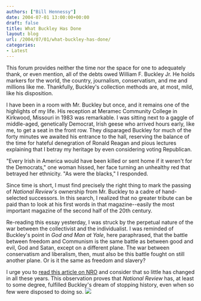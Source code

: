 ```yaml
---
authors: ["Bill Hennessy"]
date: 2004-07-01 13:00:00+00:00
draft: false
title: What Buckley Has Done
layout: blog
url: /2004/07/01/what-buckley-has-done/
categories:
- Latest
---
```


This forum provides neither the time nor the space for one to adequately thank, or even mention, all of the debts owed William F. Buckley Jr. He holds markers for the world, the country, journalism, conservatism, and me and millions like me. Thankfully, Buckley's collection methods are, at most, mild, like his disposition.

I have been in a room with Mr. Buckley but once, and it remains one of the highlights of my life. His reception at Meramec Community College in Kirkwood, Missouri in 1983 was remarkable. I was sitting next to a gaggle of middle-aged, genetically Democrat, Irish geese who arrived hours early, like me, to get a seat in the front row. They disparaged Buckley for much of the forty minutes we awaited his entrance to the hall, reserving the balance of the time for hateful denegration of Ronald Reagan and pious lectures explaining that I betray my heritage by even considering voting Republican.

"Every Irish in America would have been killed or sent home if it weren't for the Democrats," one woman hissed, her face turning an unhealthy red that betrayed her ethnicity. "As were the blacks," I responded.

Since time is short, I must find precisely the right thing to mark the passing of _National Review's_ ownership from Mr. Buckley to a cadre of hand-selected successors. In this search, I realized that no greater tribute can be paid than to look at his first words in that magazine--easily the most important magazine of the second half of the 20th century. 

Re-reading this essay yesterday, I was struck by the perpetual nature of the war between the collectivist and the individualist. I was reminded of Buckley's point in _God and Man at Yale_, here paraphrased, that the battle between freedom and Communism is the same battle as between good and evil, God and Satan, except on a different plane. The war between conservatism and liberalism, then, must also be this battle fought on still another plane. Or is it the same as freedom and slavery? 

I urge you to [read this article on NRO](https://www.nationalreview.com/flashback/buckley200406290949.asp) and consider that so little has changed in all these years. This observation proves that _National Review_ has, at least to some degree, fulfilled Buckley's dream of stopping history, even when so few were disposed to doing so. ![](https://blog.billhennessy.com/aggbug.aspx?PostID=725)

